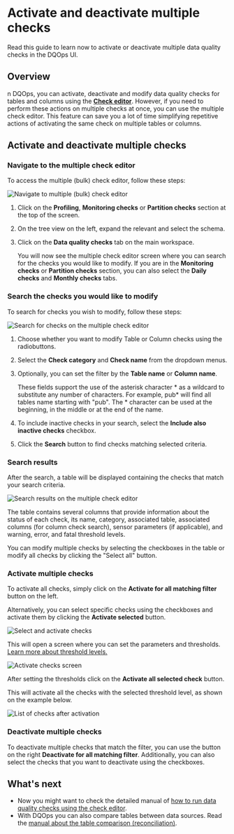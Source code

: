 # Activate and deactivate multiple checks
Read this guide to learn now to activate or deactivate multiple data quality checks in the DQOps UI.

## Overview

n DQOps, you can activate, deactivate and modify data quality checks for tables and columns using the [**Check editor**](../dqo-concepts/user-interface-overview.md#check-editor).
However, if you need to perform these actions on multiple checks at once, you can use the multiple check editor.
This feature can save you a lot of time simplifying repetitive actions of activating the same check on multiple 
tables or columns.

## Activate and deactivate multiple checks

### **Navigate to the multiple check editor**

To access the multiple (bulk) check editor, follow these steps:

![Navigate to multiple (bulk) check editor](https://dqops.com/docs/images/working-with-dqo/activate-and-deactivate-multiple-checks/navigate-to-multiple-check-editor.png)

1. Click on the **Profiling**, **Monitoring checks** or **Partition checks** section at the top of the screen.

2. On the tree view on the left, expand the relevant and select the schema.

3. Click on the **Data quality checks** tab on the main workspace.

   You will now see the multiple check editor screen where you can search for the checks you would like to modify.
   If you are in the **Monitoring checks** or **Partition checks** section, you can also select the **Daily checks**
   and **Monthly checks** tabs.

### **Search the checks you would like to modify**

To search for checks you wish to modify, follow these steps:

![Search for checks on the multiple check editor](https://dqops.com/docs/images/working-with-dqo/activate-and-deactivate-multiple-checks/search-for-checks.png)


1. Choose whether you want to modify Table or Column checks using the radiobuttons.
2. Select the **Check category** and **Check name** from the dropdown menus.
3. Optionally, you can set the filter by the **Table name** or **Column name**.

   These fields support the use of the asterisk character * as a wildcard to substitute any number of characters.
   For example, pub* will find all tables name starting with "pub". The *
   character can be used at the beginning, in the middle or at the end of the name.

4. To include inactive checks in your search, select the **Include also inactive checks** checkbox.

5. Click the **Search** button to find checks matching selected criteria.

### **Search results**

After the search, a table will be displayed containing the checks that match your search criteria.

![Search results on the multiple check editor](https://dqops.com/docs/images/working-with-dqo/activate-and-deactivate-multiple-checks/search-results.png)

The table contains several columns that provide information about the status of each check, its name, category, 
associated table, associated columns (for column check search), sensor parameters (if applicable), and warning, error, and fatal threshold levels.

You can modify multiple checks by selecting the checkboxes in the table or modify all checks by clicking the "Select all" button.

### **Activate multiple checks**

To activate all checks, simply click on the **Activate for all matching filter** button on the left. 

Alternatively, you can select specific checks using the checkboxes and activate them by clicking the **Activate selected** button. 

![Select and activate checks](https://dqops.com/docs/images/working-with-dqo/activate-and-deactivate-multiple-checks/select-and-activate-checks.png)

This will open a screen where you can set the parameters and thresholds. [Learn more about threshold levels.](../dqo-concepts/definition-of-data-quality-checks/index.md#issue-severity-levels)

![Activate checks screen](https://dqops.com/docs/images/working-with-dqo/activate-and-deactivate-multiple-checks/activate-checks.png)

After setting the thresholds click on the **Activate all selected check** button. 

This will activate all the checks with the selected threshold level, as shown on the example below. 

![List of checks after activation](https://dqops.com/docs/images/working-with-dqo/activate-and-deactivate-multiple-checks/checks-after-activation1.png)


### **Deactivate multiple checks**

To deactivate multiple checks that match the filter, you can use the button on the right **Deactivate for all matching filter**.
Additionally, you can also select the checks that you want to deactivate using the checkboxes.


## What's next

- Now you might want to check the detailed manual of [how to run data quality checks using the check editor](run-data-quality-checks.md). 
- With DQOps you can also compare tables between data sources. Read the [manual about the table comparison (reconciliation)](compare-tables-between-data-sources.md).